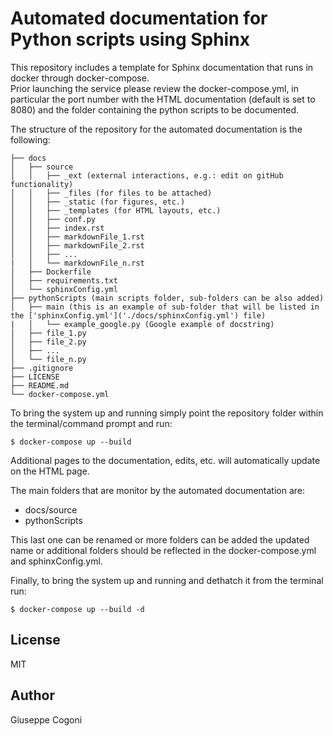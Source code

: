 # Automated documentation for Python scripts using Sphinx

This repository includes a template for Sphinx documentation that runs in docker through docker-compose.\
Prior launching the service please review the docker-compose.yml, in particular the port number with the HTML documentation (default is set to 8080) and the folder containing the python scripts to be documented.

The structure of the repository for the automated documentation is the following:
```
├── docs
│   ├── source
│   │   ├── _ext (external interactions, e.g.: edit on gitHub functionality)
│   │   ├── _files (for files to be attached)
│   │   ├── _static (for figures, etc.)
│   │   ├── _templates (for HTML layouts, etc.)
│   │   ├── conf.py
│   │   ├── index.rst
│   │   ├── markdownFile_1.rst
│   │   ├── markdownFile_2.rst
│   │   ├── ...
|   │   └── markdownFile_n.rst
│   ├── Dockerfile
│   ├── requirements.txt
│   └── sphinxConfig.yml
├── pythonScripts (main scripts folder, sub-folders can be also added)
│   ├── main (this is an example of sub-folder that will be listed in the ['sphinxConfig.yml']('./docs/sphinxConfig.yml') file)
|   │   └── example_google.py (Google example of docstring)
│   ├── file_1.py
│   ├── file_2.py
│   ├── ...
│   └── file_n.py
├── .gitignore
├── LICENSE
├── README.md
└── docker-compose.yml
```

To bring the system up and running simply point the repository folder within the terminal/command prompt and run:
```
$ docker-compose up --build
```
Additional pages to the documentation, edits, etc. will automatically update on the HTML page.

The main folders that are monitor by the automated documentation are:
- docs/source
- pythonScripts

This last one can be renamed or more folders can be added the updated name or additional folders should be reflected in the docker-compose.yml and sphinxConfig.yml.

Finally, to bring the system up and running and dethatch it from the terminal run:
```
$ docker-compose up --build -d
```

## License
MIT

## Author
Giuseppe Cogoni
